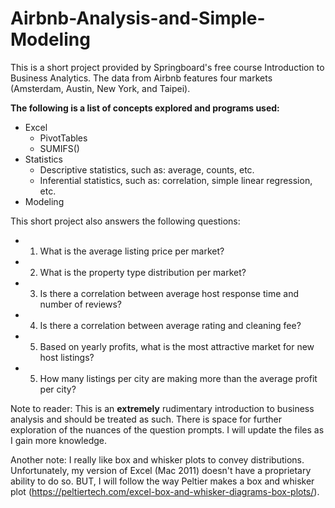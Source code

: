 # Airbnb-Analysis-and-Simple-Modeling
This is a short  project provided by Springboard's free course Introduction to Business Analytics. 
The data from Airbnb features four markets (Amsterdam, Austin, New York, and Taipei).

**The following is a list of concepts explored and programs used:**
- Excel
  - PivotTables
  - SUMIFS()
- Statistics
  - Descriptive statistics, such as: average, counts, etc.
  - Inferential statistics, such as: correlation, simple linear regression, etc.
- Modeling

This short project also answers the following questions:
- 1. What is the average listing price per market?
- 2. What is the property type distribution per market?
- 3. Is there a correlation between average host response time and number of reviews?
- 4. Is there a correlation between average rating and cleaning fee?
- 5. Based on yearly profits, what is the most attractive market for new host listings?
- 5. How many listings per city are making more than the average profit per city?

Note to reader: 
This is an __extremely__ rudimentary introduction to business analysis and should be treated as such. There is space for further exploration of the nuances of the question prompts. I will update the files as I gain more knowledge. 

Another note:
I really like box and whisker plots to convey distributions. Unfortunately, my version of Excel (Mac 2011) doesn't have a proprietary ability to do so. BUT, I will follow the way Peltier makes a box and whisker plot (https://peltiertech.com/excel-box-and-whisker-diagrams-box-plots/).

